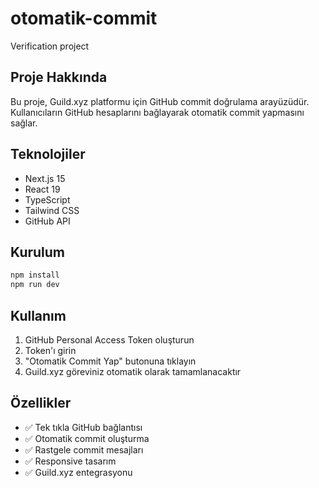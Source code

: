 # otomatik-commit

Verification project

## Proje Hakkında

Bu proje, Guild.xyz platformu için GitHub commit doğrulama arayüzüdür. Kullanıcıların GitHub hesaplarını bağlayarak otomatik commit yapmasını sağlar.

## Teknolojiler

- Next.js 15
- React 19
- TypeScript
- Tailwind CSS
- GitHub API

## Kurulum

```bash
npm install
npm run dev
```

## Kullanım

1. GitHub Personal Access Token oluşturun
2. Token'ı girin
3. "Otomatik Commit Yap" butonuna tıklayın
4. Guild.xyz göreviniz otomatik olarak tamamlanacaktır

## Özellikler

- ✅ Tek tıkla GitHub bağlantısı
- ✅ Otomatik commit oluşturma
- ✅ Rastgele commit mesajları
- ✅ Responsive tasarım
- ✅ Guild.xyz entegrasyonu
